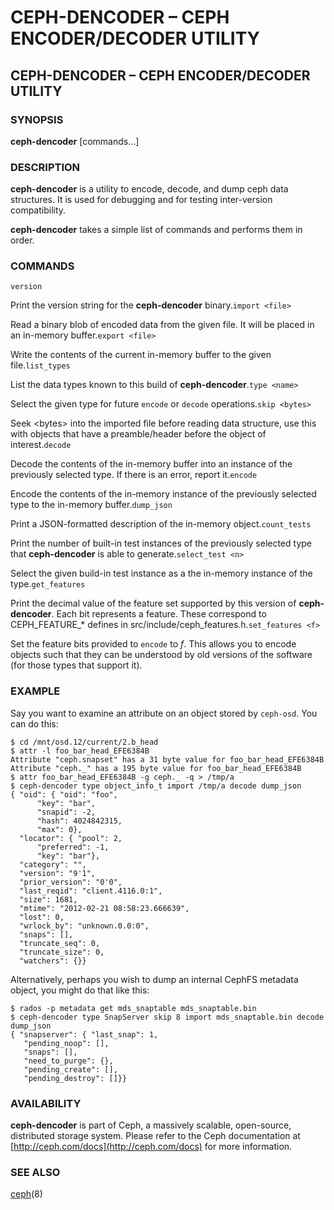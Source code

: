 # CEPH-DENCODER – CEPH ENCODER/DECODER UTILITY

## CEPH-DENCODER – CEPH ENCODER/DECODER UTILITY

### SYNOPSIS

**ceph-dencoder** \[commands…\]

### DESCRIPTION

**ceph-dencoder** is a utility to encode, decode, and dump ceph data structures. It is used for debugging and for testing inter-version compatibility.

**ceph-dencoder** takes a simple list of commands and performs them in order.

### COMMANDS

`version`

Print the version string for the **ceph-dencoder** binary.`import <file>`

Read a binary blob of encoded data from the given file. It will be placed in an in-memory buffer.`export <file>`

Write the contents of the current in-memory buffer to the given file.`list_types`

List the data types known to this build of **ceph-dencoder**.`type <name>`

Select the given type for future `encode` or `decode` operations.`skip <bytes>`

Seek &lt;bytes&gt; into the imported file before reading data structure, use this with objects that have a preamble/header before the object of interest.`decode`

Decode the contents of the in-memory buffer into an instance of the previously selected type. If there is an error, report it.`encode`

Encode the contents of the in-memory instance of the previously selected type to the in-memory buffer.`dump_json`

Print a JSON-formatted description of the in-memory object.`count_tests`

Print the number of built-in test instances of the previously selected type that **ceph-dencoder** is able to generate.`select_test <n>`

Select the given build-in test instance as a the in-memory instance of the type.`get_features`

Print the decimal value of the feature set supported by this version of **ceph-dencoder**. Each bit represents a feature. These correspond to CEPH\_FEATURE\_\* defines in src/include/ceph\_features.h.`set_features <f>`

Set the feature bits provided to `encode` to _f_. This allows you to encode objects such that they can be understood by old versions of the software \(for those types that support it\).

### EXAMPLE

Say you want to examine an attribute on an object stored by `ceph-osd`. You can do this:

```text
$ cd /mnt/osd.12/current/2.b_head
$ attr -l foo_bar_head_EFE6384B
Attribute "ceph.snapset" has a 31 byte value for foo_bar_head_EFE6384B
Attribute "ceph._" has a 195 byte value for foo_bar_head_EFE6384B
$ attr foo_bar_head_EFE6384B -g ceph._ -q > /tmp/a
$ ceph-dencoder type object_info_t import /tmp/a decode dump_json
{ "oid": { "oid": "foo",
      "key": "bar",
      "snapid": -2,
      "hash": 4024842315,
      "max": 0},
  "locator": { "pool": 2,
      "preferred": -1,
      "key": "bar"},
  "category": "",
  "version": "9'1",
  "prior_version": "0'0",
  "last_reqid": "client.4116.0:1",
  "size": 1681,
  "mtime": "2012-02-21 08:58:23.666639",
  "lost": 0,
  "wrlock_by": "unknown.0.0:0",
  "snaps": [],
  "truncate_seq": 0,
  "truncate_size": 0,
  "watchers": {}}
```

Alternatively, perhaps you wish to dump an internal CephFS metadata object, you might do that like this:

```text
$ rados -p metadata get mds_snaptable mds_snaptable.bin
$ ceph-dencoder type SnapServer skip 8 import mds_snaptable.bin decode dump_json
{ "snapserver": { "last_snap": 1,
   "pending_noop": [],
   "snaps": [],
   "need_to_purge": {},
   "pending_create": [],
   "pending_destroy": []}}
```

### AVAILABILITY

**ceph-dencoder** is part of Ceph, a massively scalable, open-source, distributed storage system. Please refer to the Ceph documentation at [http://ceph.com/docs](http://ceph.com/docs) for more information.

### SEE ALSO

[ceph](https://docs.ceph.com/docs/nautilus/man/8/ceph/)\(8\)

